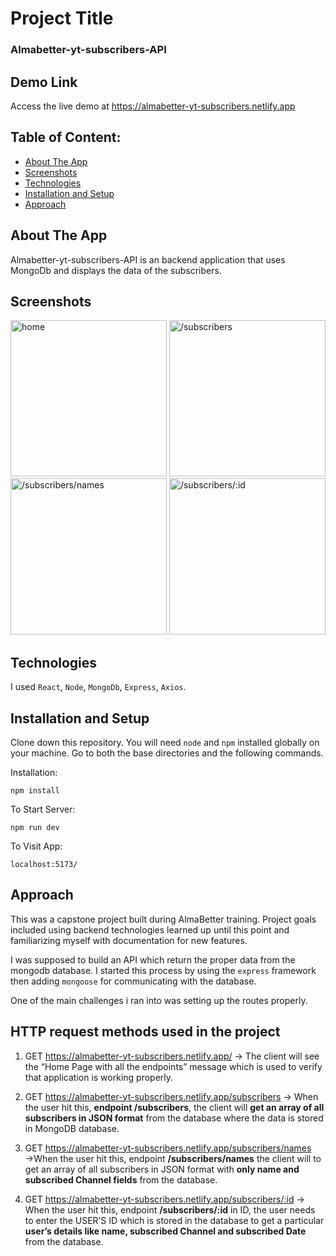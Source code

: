 # Project Title

### Almabetter-yt-subscribers-API

## Demo Link

Access the live demo at https://almabetter-yt-subscribers.netlify.app

## Table of Content:

- [About The App](#about-the-app)
- [Screenshots](#screenshots)
- [Technologies](#technologies)
- [Installation and Setup](#installation-and-setup)
- [Approach](#approach)

## About The App

Almabetter-yt-subscribers-API is an backend application that uses MongoDb and displays the data of the subscribers.
## Screenshots

<img src="https://user-images.githubusercontent.com/37292226/221525682-6815d919-704b-4b53-b423-83448ee022d2.png" alt="home" width="250" >
  <img src="https://user-images.githubusercontent.com/37292226/221525927-71d3c37c-1607-4ce5-958d-c227495300fd.png" alt="/subscribers" width="250" >
 <img src="https://user-images.githubusercontent.com/37292226/221526088-ee423dc1-b7a1-4972-81f4-2052e2ec8768.png" alt="/subscribers/names" width="250">
 <img src="https://user-images.githubusercontent.com/37292226/221526216-0aa4758c-ca95-4e0a-b92a-268f174c43c7.png" alt="/subscribers/:id" width="250">
 
## Technologies

I used `React`, `Node`, `MongoDb`, `Express`, `Axios`.

## Installation and Setup

Clone down this repository. You will need `node` and `npm` installed globally on your machine. Go to both the base directories and the following commands.

Installation:

`npm install`

To Start Server:

`npm run dev`

To Visit App:

`localhost:5173/`

## Approach

This was a capstone project built during AlmaBetter training. Project goals included using backend technologies learned up until this point and familiarizing myself with documentation for new features.

I was supposed to build an API which return the proper data from the mongodb database. I started this process by using the `express` framework then adding `mongoose` for communicating with the database.

One of the main challenges i ran into was setting up the routes properly.

## HTTP request methods used in the project
1. GET https://almabetter-yt-subscribers.netlify.app/ → The client will see the “Home Page with all the endpoints” message which is used to verify that application is working properly.

2. GET https://almabetter-yt-subscribers.netlify.app/subscribers → When the user hit this, **endpoint /subscribers**, the client will **get an array of all subscribers in JSON format** from the database where the data is stored in MongoDB database.

3. GET https://almabetter-yt-subscribers.netlify.app/subscribers/names →When the user hit this, endpoint **/subscribers/names** the client will to get an array of all subscribers in JSON format with **only name and subscribed Channel fields** from the database.

4. GET https://almabetter-yt-subscribers.netlify.app/subscribers/:id → When the user hit this, endpoint **/subscribers/:id** in ID, the user needs to enter the USER’S ID which is stored in the database to get a particular **user’s details like name, subscribed Channel and subscribed Date** from the database.
   
